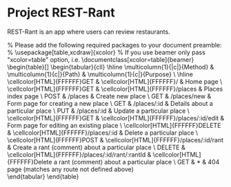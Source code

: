 # Project REST-Rant

REST-Rant is an app where users can review restaurants.

% Please add the following required packages to your document preamble:
% \usepackage[table,xcdraw]{xcolor}
% If you use beamer only pass "xcolor=table" option, i.e. \documentclass[xcolor=table]{beamer}
\begin{table}[]
\begin{tabular}{cll}
\hline
\multicolumn{1}{|c|}{Method} & \multicolumn{1}{c|}{Path} & \multicolumn{1}{c|}{Purpose} \\ \hline
\cellcolor[HTML]{FFFFFF}GET & \cellcolor[HTML]{FFFFFF}/ & Home page \\
\cellcolor[HTML]{FFFFFF}GET & \cellcolor[HTML]{FFFFFF}/places & Places index page \\
POST & /places & Create new place \\
GET & /places/new & Form page for creating a new place \\
GET & /places/:id & Details about a particular place \\
PUT & /places/:id & Update a particular place \\
\cellcolor[HTML]{FFFFFF}GET & \cellcolor[HTML]{FFFFFF}/places/:id/edit & Form page for editing an existing place \\
\cellcolor[HTML]{FFFFFF}DELETE & \cellcolor[HTML]{FFFFFF}/places/:id & Delete a particular place \\
\cellcolor[HTML]{FFFFFF}POST & \cellcolor[HTML]{FFFFFF}/places/:id/rant & Create a rant (comment) about a particular place \\
DELETE & \cellcolor[HTML]{FFFFFF}/places/:id/rant/:rantId & \cellcolor[HTML]{FFFFFF}Delete a rant (comment) about a particular place \\
GET & \* & 404 page (matches any route not defined above)  
\end{tabular}
\end{table}
